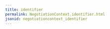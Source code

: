 ```yaml
---
title: identifier
permalink: NegotiationContext.identifier.html
jsonid: negotiationcontext_identifier
---
```

